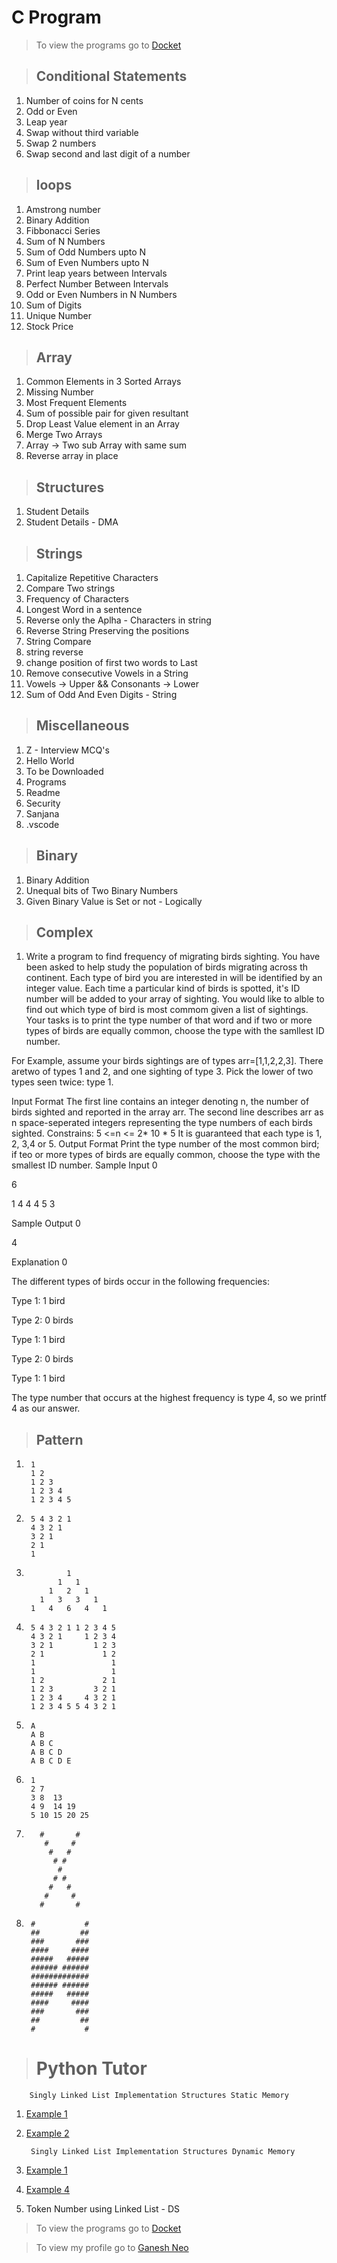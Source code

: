 # C Program

> To view the programs go to [Docket](https://github.com/GaneshNeo/Docket.git)

> ## Conditional Statements

1. Number of coins for N cents
2. Odd or Even
3. Leap year
4. Swap without third variable
5. Swap 2 numbers
6. Swap second and last digit of a number

> ## loops

1. Amstrong number
2. Binary Addition
3. Fibbonacci Series
4. Sum of N Numbers
5. Sum of Odd Numbers upto N
6. Sum of Even Numbers upto N
7. Print leap years between Intervals
8. Perfect Number Between Intervals
9. Odd or Even Numbers in N Numbers
10. Sum of Digits
11. Unique Number 
12. Stock Price

> ## Array

1. Common Elements in 3 Sorted Arrays
2. Missing Number
3. Most Frequent Elements
4. Sum of possible pair for given resultant
5. Drop Least Value element in an Array
6. Merge Two Arrays
7. Array -> Two sub Array with same sum
8. Reverse array in place

> ## Structures

1. Student Details
2. Student Details - DMA

> ## Strings

1. Capitalize Repetitive Characters
2. Compare Two strings
3. Frequency of Characters
4. Longest Word in a sentence
5. Reverse only the Aplha - Characters in string
6. Reverse String Preserving the positions
7. String Compare
8. string reverse
9. change position of first two words to Last
10. Remove consecutive Vowels in a String
11. Vowels -> Upper && Consonants -> Lower 
12. Sum of Odd And Even Digits - String

> ## Miscellaneous

1. Z - Interview MCQ's
2. Hello World
3. To be Downloaded
4. Programs
5. Readme
6. Security
7. Sanjana
8. .vscode

> ## Binary
1. Binary Addition
2. Unequal bits of Two Binary Numbers
3. Given Binary Value is Set or not - Logically

> ## Complex
1. Write a program to find frequency of migrating
birds sighting. You have been asked to help study the population of birds migrating across th continent. Each type of bird you are interested in will be identified by an integer value. Each time a particular kind of birds is spotted, it's ID number will be added to your array of sighting. You would like to alble to find out which type of bird is most commom given a list of sightings. Your tasks is to print the type number of that word and if two or more types of birds are equally common, choose the type with the samllest ID number.
       
For Example, assume your birds sightings are of types
arr=[1,1,2,2,3]. There aretwo of types 1 and 2, and one sighting of type 3. Pick the lower of two types seen twice: type 1.

Input Format
The first line contains an integer denoting n, the number of birds sighted and reported in the array arr.
The second line describes arr as n space-seperated integers representing the type numbers of each birds sighted.
Constrains: 5 <=n <= 2* 10 * 5
It is guaranteed that each type is 1, 2, 3,4 or 5.
Output Format
Print the type number of the most common bird; if teo or more types of birds are equally common, choose the type with the smallest ID number.
Sample Input 0

6

1 4 4 4 5 3

Sample Output 0

4

Explanation 0

The different types of birds occur in the following frequencies:

Type 1: 1 bird

Type 2: 0 birds

Type 1: 1 bird

Type 2: 0 birds

Type 1: 1 bird

The type number that occurs at the highest frequency is type 4, so we printf 4 as our answer.


> ## Pattern

1.      1
        1 2
        1 2 3
        1 2 3 4
        1 2 3 4 5
    
2.      5 4 3 2 1
        4 3 2 1
        3 2 1 
        2 1
        1

3.              1
              1   1
            1   2   1
          1   3   3   1
        1   4   6   4   1

4.      5 4 3 2 1 1 2 3 4 5
        4 3 2 1     1 2 3 4
        3 2 1         1 2 3
        2 1             1 2
        1                 1
        1                 1
        1 2             2 1
        1 2 3         3 2 1
        1 2 3 4     4 3 2 1
        1 2 3 4 5 5 4 3 2 1

5.      A
        A B
        A B C
        A B C D
        A B C D E
        
6.      1
        2 7  
        3 8  13 
        4 9  14 19
        5 10 15 20 25

7.        #       #
           #     #
            #   #
             # #
              #
             # #
            #   #
           #     #
          #       #


8.      #           #
        ##         ##
        ###       ###
        ####     ####
        #####   #####
        ###### ######
        #############
        ###### ######
        #####   #####
        ####     ####
        ###       ###
        ##         ##
        #           #


> # Python Tutor

        Singly Linked List Implementation Structures Static Memory

1. [Example 1](http://pythontutor.com/c.html#code=%23include%3Cstdio.h%3E%0A%23include%3Cstdlib.h%3E%0A%0Astruct%20node%20%7B%0A%20%20int%20value%3B%0A%20%20struct%20node%20*next%3B%0A%7D%3B%0A%0Atypedef%20struct%20node%20node_t%3B%0A%0Avoid%20printlist%28node_t%20*head%29%0A%7B%0A%20%20node_t%20*temporary%3Dhead%3B%0A%20%20%0A%20%20while%28temporary%20!%3D%20NULL%29%0A%20%20%7B%0A%20%20%20%20printf%28%22%25d%20-%20%22,temporary-%3Evalue%29%3B%0A%20%20%20%20temporary%3Dtemporary-%3Enext%3B%0A%20%20%7D%0A%20%20printf%28%22%5Cn%22%29%3B%0A%7D%0A%0A%0Aint%20main%28%29%0A%7B%0A%20%20node_t%20n1,n2,n3%3B%0A%20%20node_t%20*head%3B%0A%20%20%0A%20%20n1.value%20%3D%2045%3B%0A%20%20n2.value%20%3D%208%3B%0A%20%20n3.value%20%3D%2032%3B%0A%20%20%0A%20%20//%2032-8-45%0A%20%20%0A%20%20head%3D%26n3%3B%0A%20%20n3.next%3D%26n2%3B%0A%20%20n2.next%3D%26n1%3B%0A%20%20n1.next%3DNULL%3B%0A%20%20%0A%20%20printlist%28head%29%3B%0A%20%20%0A%20%20return%200%3B%0A%7D&mode=edit&origin=opt-frontend.js&py=c_gcc9.3.0&rawInputLstJSON=%5B%5D)

2. [Example 2](http://pythontutor.com/c.html#code=%23include%3Cstdio.h%3E%0A%23include%3Cstdlib.h%3E%0A%0Astruct%20node%20%7B%0A%20%20int%20value%3B%0A%20%20struct%20node%20*next%3B%0A%7D%3B%0A%0Atypedef%20struct%20node%20node_t%3B%0A%0Avoid%20printlist%28node_t%20*head%29%0A%7B%0A%20%20node_t%20*temporary%3Dhead%3B%0A%20%20%0A%20%20while%28temporary%20!%3D%20NULL%29%0A%20%20%7B%0A%20%20%20%20printf%28%22%25d%20-%20%22,temporary-%3Evalue%29%3B%0A%20%20%20%20temporary%3Dtemporary-%3Enext%3B%0A%20%20%7D%0A%20%20printf%28%22%5Cn%22%29%3B%0A%7D%0A%0Aint%20main%28%29%0A%7B%0A%20%20node_t%20*n1,n2,n3%3B%0A%20%20node_t%20*head%3B%0A%20%20%0A%20%20n1%3Dmalloc%28sizeof%28node_t%29%29%3B%0A%20%20%0A%20%20n1-%3Evalue%20%3D%2045%3B%0A%20%20n2.value%20%3D%208%3B%0A%20%20n3.value%20%3D%2032%3B%0A%20%20%0A%20%20//%2032-8-45%0A%20%20%0A%20%20head%3Dn1%3B%0A%20%20n3.next%3DNULL%3B%0A%20%20n2.next%3D%26n3%3B%0A%20%20n1-%3Enext%3D%26n2%3B%0A%20%20%0A%20%20printlist%28head%29%3B%0A%20%20%0A%20%20return%200%3B%0A%7D&mode=edit&origin=opt-frontend.js&py=c_gcc9.3.0&rawInputLstJSON=%5B%5D)

        Singly Linked List Implementation Structures Dynamic Memory

3. [Example 1](http://pythontutor.com/c.html#code=%23include%3Cstdio.h%3E%0A%23include%3Cstdlib.h%3E%0A%0Astruct%20node%20%7B%0A%20%20int%20value%3B%0A%20%20struct%20node%20*next%3B%0A%7D%3B%0A%0Atypedef%20struct%20node%20node_t%3B%0A%0Avoid%20printlist%28node_t%20*head%29%0A%7B%0A%20%20node_t%20*temporary%3Dhead%3B%0A%20%20%0A%20%20while%28temporary%20!%3D%20NULL%29%0A%20%20%7B%0A%20%20%20%20printf%28%22%25d%20-%20%22,temporary-%3Evalue%29%3B%0A%20%20%20%20temporary%3Dtemporary-%3Enext%3B%0A%20%20%7D%0A%20%20printf%28%22%5Cn%22%29%3B%0A%7D%0A%0A%0Anode_t%20*create_new_node%28int%20value%29%0A%7B%0A%20%20node_t%20*result%3Dmalloc%28sizeof%28node_t%29%29%3B%0A%20%20result-%3Evalue%3Dvalue%3B%0A%20%20result-%3Enext%3DNULL%3B%0A%20%20return%20result%3B%0A%7D%0Aint%20main%28%29%0A%7B%0A%20%20node_t%20*tmp%3B%0A%20%20node_t%20*head%3B%0A%0A%20%20tmp%3Dcreate_new_node%2832%29%3B%0A%20%20head%3Dtmp%3B%0A%20%20tmp%3Dcreate_new_node%282%29%3B%0A%20%20tmp-%3Enext%3Dhead%3B%0A%20%20head%3Dtmp%3B%0A%20%20tmp%3Dcreate_new_node%289%29%3B%0A%20%20tmp-%3Enext%3Dhead%3B%0A%20%20head%3Dtmp%3B%0A%20%20%0A%20%20printlist%28head%29%3B%0A%20%20%0A%20%20return%200%3B%0A%7D&mode=edit&origin=opt-frontend.js&py=c_gcc9.3.0&rawInputLstJSON=%5B%5D)

4. [Example 4](http://pythontutor.com/c.html#code=%23include%3Cstdio.h%3E%0A%23include%3Cstdlib.h%3E%0A%0Astruct%20node%20%7B%0A%20%20int%20value%3B%0A%20%20struct%20node%20*next%3B%0A%7D%3B%0A%0Atypedef%20struct%20node%20node_t%3B%0A%0Avoid%20printlist%28node_t%20*head%29%0A%7B%0A%20%20node_t%20*temporary%3Dhead%3B%0A%20%20%0A%20%20while%28temporary%20!%3D%20NULL%29%0A%20%20%7B%0A%20%20%20%20printf%28%22%25d%20-%20%22,temporary-%3Evalue%29%3B%0A%20%20%20%20temporary%3Dtemporary-%3Enext%3B%0A%20%20%7D%0A%20%20printf%28%22%5Cn%22%29%3B%0A%7D%0A%0A%0Anode_t%20*create_new_node%28int%20value%29%0A%7B%0A%20%20node_t%20*result%3Dmalloc%28sizeof%28node_t%29%29%3B%0A%20%20result-%3Evalue%3Dvalue%3B%0A%20%20result-%3Enext%3DNULL%3B%0A%20%20return%20result%3B%0A%7D%0Aint%20main%28%29%0A%7B%0A%20%20node_t%20*tmp%3B%0A%20%20node_t%20*head%3DNULL%3B%0A%0A%0A%20%20for%28int%20i%3D0%3Bi%3C%3D5%3Bi%2B%2B%29%0A%20%20%7B%0A%20%20%20%20tmp%3Dcreate_new_node%28i%29%3B%0A%20%20%20%20tmp-%3Enext%3Dhead%3B%0A%20%20%20%20head%3Dtmp%3B%0A%20%20%7D%0A%20%20%0A%20%20printlist%28head%29%3B%0A%20%20%0A%20%20return%200%3B%0A%7D&mode=edit&origin=opt-frontend.js&py=c_gcc9.3.0&rawInputLstJSON=%5B%5D)

5. Token Number using Linked List - DS

> To view the programs go to [Docket](https://github.com/GaneshNeo/Docket.git)

> To view my profile go to [Ganesh Neo](https://github.com/GaneshNeo)
    